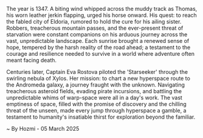 
The year is 1347.  A biting wind whipped across the muddy track as Thomas, his worn leather jerkin flapping, urged his horse onward.  His quest: to reach the fabled city of Eldoria, rumored to hold the cure for his ailing sister.  Robbers, treacherous mountain passes, and the ever-present threat of starvation were constant companions on his arduous journey across the vast, unpredictable landscape.  Each sunrise brought a renewed sense of hope, tempered by the harsh reality of the road ahead; a testament to the courage and resilience needed to survive in a world where adventure often meant facing death.


Centuries later, Captain Eva Rostova piloted the 'Starseeker' through the swirling nebula of Xylos.  Her mission: to chart a new hyperspace route to the Andromeda galaxy, a journey fraught with the unknown.  Navigating treacherous asteroid fields, evading pirate incursions, and battling the unpredictable whims of warp-space were all in a day's work.  The vast emptiness of space, filled with the promise of discovery and the chilling threat of the unseen, made every jump through hyperspace a gamble, a testament to humanity's insatiable thirst for exploration beyond the familiar.

~ By Hozmi - 05 March 2025
